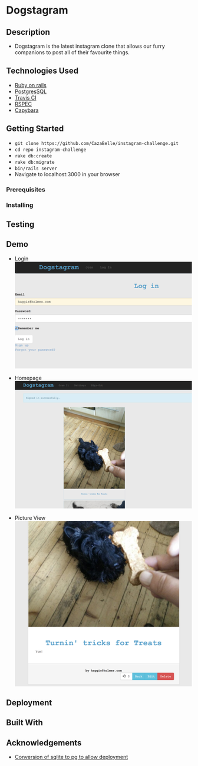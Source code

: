 Dogstagram
===================

## Description
* Dogstagram is the latest instagram clone that allows our furry companions to post all of their favourite things. 

## Technologies Used
* [Ruby on rails]()
* [PostgresSQL]()
* [Travis CI]()
* [RSPEC]()
* [Capybara]()

## Getting Started
* `git clone https://github.com/CazaBelle/instagram-challenge.git`
* `cd repo instagram-challenge`
* `rake db:create`
* `rake db:migrate`
* `bin/rails server`
* Navigate to localhost:3000 in your browser
 
### Prerequisites

### Installing

## Testing 

## Demo
* Login
![](app/assets/images/Dogstagram-Login.png)

* Homepage
![](app/assets/images/Dogstagram-Home.png)

* Picture View
![](app/assets/images/Dogstagram-Pic-View.png)

## Deployment

## Built With

## Acknowledgements
* [Conversion of sqlite to pg to allow deployment](https://www.daveferrara1.com/ruby-in-rails-switch-from-sqlite3-to-postgres/)

